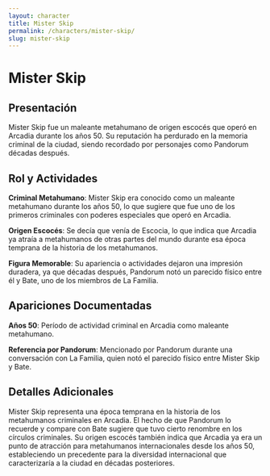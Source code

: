 ```yaml
---
layout: character
title: Mister Skip
permalink: /characters/mister-skip/
slug: mister-skip
---
```


# Mister Skip

## Presentación

Mister Skip fue un maleante metahumano de origen escocés que operó en Arcadia durante los años 50. Su reputación ha perdurado en la memoria criminal de la ciudad, siendo recordado por personajes como Pandorum décadas después.

## Rol y Actividades

**Criminal Metahumano**: Mister Skip era conocido como un maleante metahumano durante los años 50, lo que sugiere que fue uno de los primeros criminales con poderes especiales que operó en Arcadia.

**Origen Escocés**: Se decía que venía de Escocia, lo que indica que Arcadia ya atraía a metahumanos de otras partes del mundo durante esa época temprana de la historia de los metahumanos.

**Figura Memorable**: Su apariencia o actividades dejaron una impresión duradera, ya que décadas después, Pandorum notó un parecido físico entre él y Bate, uno de los miembros de La Familia.

## Apariciones Documentadas

**Años 50**: Período de actividad criminal en Arcadia como maleante metahumano.

**Referencia por Pandorum**: Mencionado por Pandorum durante una conversación con La Familia, quien notó el parecido físico entre Mister Skip y Bate.

## Detalles Adicionales

Mister Skip representa una época temprana en la historia de los metahumanos criminales en Arcadia. El hecho de que Pandorum lo recuerde y compare con Bate sugiere que tuvo cierto renombre en los círculos criminales. Su origen escocés también indica que Arcadia ya era un punto de atracción para metahumanos internacionales desde los años 50, estableciendo un precedente para la diversidad internacional que caracterizaría a la ciudad en décadas posteriores.
